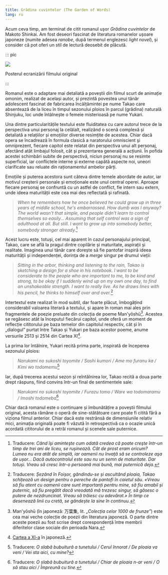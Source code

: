 ```yaml
---
title: Grădina cuvintelor (The Garden of Words)
lang: ro
---
```


Acum ceva timp, am terminat de citit romanul ușor _Grădina cuvintelor_ de Makoto Shinkai.
Am fost deseori fascinat de literatura romanelor ușoare japoneze (numite adesea _ranobe_,
după termenul englezesc _light novel_), și consider că pot oferi un stil de lectură deosebit
de plăcută.

::: pic

![](https://upload.wikimedia.org/wikipedia/en/c/c3/Garden_of_Words_poster.png)

Posterul ecranizării filmului original

:::

Romanul este o adaptare mai detaliată a poveștii din filmul scurt de animație omonim, realizat de
același autor, și prezintă povestea unui tânăr adolescent fascinat de fabricarea încălțămintei pe
nume Takao care absentează de la liceu în timpul sezonului ploios în parcul (grădina) naturală
Shinjuku, loc unde întâlnește o femeie misterioasă pe nume Yukari.

Una dintre particularitățile textului este fluiditatea cu care autorul trece de la perspectiva
unui personaj la celălalt, realizând o scenă complexă și detaliată a relațiilor și emoțiilor
diverse resimțite de acestea. Chiar dacă opera se încadrează în formula clasică a naratorului
omniscient și omniprezent, fiecare capitol este relatat din perspectiva unui alt personaj,
afectând atât limbajul folosit, cât și prezentarea generală a acțiunii. În pofida acestei schimbări
subite de perspectivă, niciun personaj nu se resimte superficial, iar conflictele interne și externe
capătă aspecte noi, uneori clarificate sau reluate din raționamentul ambelor părți.

Emoțiile și puterea acestora sunt câteva dintre temele abordate de autor, iar motivul creșterii personale
și emoționale este unul central operei. Aproape fiecare personaj se confruntă cu un astfel de conflict,
fie intern sau extern, unde ideea maturității este cea mai des reflectată și rafinată.

> <i>When he remembers how he once believed he could grow up in three years of middle school, he's
embarrassed. How dumb was I anyway? The world wasn't that simple, and people didn't learn to control
themselves so easily... Assuming that self control was a sign of adulthood at all. But still. I want
to grow up into somebody better, somebody stronger already.</i>[^takao1]

Acest lucru este, totuși, cel mai aparent în cazul personajului principal, Takao, care se află la
pragul dintre copilărie și maturitate, aspirații și realitate. Imaginea unui tânăr care dorește să
fie pantofar inspiră ideea maturității și independenței, dorința de a _merge_ singur pe drumul vieții:

> <i>Sitting in the arbor, thinking and listening to the rain, Takao is sketching a design for a shoe
in his notebook. I want to be considerate to the people who are important to me, to be kind and strong,
to be okay if I suddenly wind up on my own one day, to find an unshakeable strength. I want to really
live. As he draws lines with his pencil, he thinks to himself over and over.</i>[^takao2]

Intertextul este realizat în mod subtil, dar foarte plăcut, îmbogățind considerabil valoarea literară
a textului, și apare în roman mai ales prin fragmentele de poezie preluate din colecția de poeme
Man'yōshū[^yoshu]. Acestea se regăsesc atât la începutul fiecărui capitol, unde oferă un moment de
reflecție cititorului pe baza temelor din capitolul respectiv, cât și în „dialogul” purtat între
Takao și Yukari pe baza acestor poeme, anume versurile 2513 și 2514 din Cartea XI[^cix].

La prima lor întâlnire, Yukari recită prima parte, inspirată de începerea sezonului ploios:

> _Narukami no sukoshi toyomite / Sashi kumori / Ame mo furanu ka / Kimi wo todomemu_[^p1]

Iar, după trecerea acestui sezon și reîntâlnirea lor, Takao recită a doua parte drept răspuns, fiind
convins într-un final de sentimentele sale:

> _Narukami no sukoshi toyomite / Furazu tomo / Ware wa todomaramu / Imoshi todomeba_[^p2]

Chiar dacă romanul este o continuare și îmbunătățire a poveștii filmului original, acesta rămâne o
operă de sine-stătătoare care poate fi citită fără a viziona filmul anterior. Chiar dacă este restrânsă
de dimensiunile relativ mici, animația originală poate fi văzută în retrospectivă ca o ocazie unică
acordată cititorului de a retrăi romanul și scenele sale puternice.

[^takao1]: Traducere: <i>Când îşi aminteşte cum odată credea că poate creşte într-un timp de trei
ani de liceu, se rușinează. Cât de prost eram oricum? Lumea nu era atât de simplă, iar oamenii nu
învață să se controleze aşa de ușor... Dacă autocontrolul este sau nu un semn de maturitate. Dar
totuși. Vreau să cresc într-o persoană mai bună, mai puternică deja.</i>

[^takao2]: Traducere: <i>Șezând în Foișor, gândindu-se și ascultând ploaia, Takao schițează un design
pentru o pereche de pantofi în caietul său. «Vreau să fiu atent cu oamenii care sunt importanți pentru
mine, să fiu amabil și puternic, să fiu pregătit dacă vreodată mă trezesc singur, să găsesc o putere de
nezdruncinat. Vreau să trăiesc cu adevărat.» În timp ce desenează linii cu cretă, se gândește la sine
în continuu.</i>

[^yoshu]: Man'yōshū (în japoneză: 万葉集, lit. _„Colecția celor 1000 de frunze”_) este cea mai veche colecție
de poezii din literatura japoneză. O parte dintre aceste poezii au fost scrise drept corespondență între
membrii diferitelor clase sociale din perioada Nara.

[^cix]: [Cartea a XI-a](https://jti.lib.virginia.edu/japanese/manyoshu/AnoMany.html) în japoneză.

[^p1]: Traducere: _O slabă bubuitură a tunetului / Cerul înnorat / De ploaia va veni / Vei sta aici, cu mine?_

[^p2]: Traducere: _O slabă bubuitură a tunetului / Chiar de ploaia n-ar veni / O să stau aici / Împreună cu tine._
